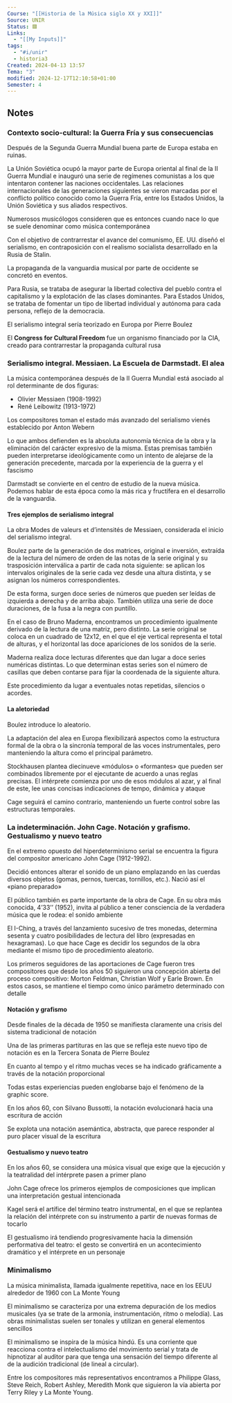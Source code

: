 ```yaml
---
Course: "[[Historia de la Música siglo XX y XXI]]"
Source: UNIR
Status: 🟥
Links:
  - "[[My Inputs]]"
tags:
  - "#i/unir"
  - historia3
Created: 2024-04-13 13:57
Tema: "3"
modified: 2024-12-17T12:10:58+01:00
Semester: 4
---
```

## Notes

### Contexto socio-cultural: la Guerra Fría y sus consecuencias

Después de la Segunda Guerra Mundial buena parte de Europa estaba en ruinas.

La Unión Soviética ocupó la mayor parte de Europa oriental al final de la II Guerra Mundial e inauguró una serie de regímenes comunistas a los que intentaron contener las naciones occidentales. Las relaciones internacionales de las generaciones siguientes se vieron marcadas por el conflicto político conocido como la Guerra Fría, entre los Estados Unidos, la Unión Soviética y sus aliados respectivos.

Numerosos musicólogos consideren que es entonces cuando nace lo que se suele denominar como música contemporánea

Con el objetivo de contrarrestar el avance del comunismo, EE. UU. diseñó el serialismo, en contraposición con el realismo socialista desarrollado en la Rusia de Stalin.

La propaganda de la vanguardia musical por parte de occidente se concretó en eventos.

Para Rusia, se trataba de asegurar la libertad colectiva del pueblo contra el capitalismo y la explotación de las clases dominantes. Para Estados Unidos, se trataba de fomentar un tipo de libertad individual y autónoma para cada persona, reflejo de la democracia.

El serialismo integral sería teorizado en Europa por Pierre Boulez

El **Congress for Cultural Freedom** fue un organismo financiado por la CIA, creado para contrarrestar la propaganda cultural rusa

### Serialismo integral. Messiaen. La Escuela de Darmstadt. El alea

La música contemporánea después de la II Guerra Mundial está asociado al rol determinante de dos figuras:

- Olivier Messiaen (1908-1992)
- René Leibowitz (1913-1972)

Los compositores toman el estado más avanzado del serialismo vienés establecido por Anton Webern

Lo que ambos defienden es la absoluta autonomía técnica de la obra y la eliminación del carácter expresivo de la misma. Estas premisas también pueden interpretarse ideológicamente como un intento de alejarse de la generación precedente, marcada por la experiencia de la guerra y el fascismo

Darmstadt se convierte en el centro de estudio de la nueva música. Podemos hablar de esta época como la más rica y fructífera en el desarrollo de la vanguardia.

#### Tres ejemplos de serialismo integral

La obra Modes de valeurs et d’intensités de Messiaen, considerada el inicio del serialismo integral.

Boulez parte de la generación de dos matrices, original e inversión, extraída de la lectura del número de orden de las notas de la serie original y su trasposición interválica a partir de cada nota siguiente: se aplican los intervalos originales de la serie cada vez desde una altura distinta, y se asignan los números correspondientes.

De esta forma, surgen doce series de números que pueden ser leídas de izquierda a derecha y de arriba abajo. También utiliza una serie de doce duraciones, de la fusa a la negra con puntillo.

En el caso de Bruno Maderna, encontramos un procedimiento igualmente derivado de la lectura de una matriz, pero distinto. La serie original se coloca en un cuadrado de 12x12, en el que el eje vertical representa el total de alturas, y el horizontal las doce apariciones de los sonidos de la serie.

Maderna realiza doce lecturas diferentes que dan lugar a doce series numéricas distintas. Lo que determinan estas series son el número de casillas que deben contarse para fijar la coordenada de la siguiente altura. 

Este procedimiento da lugar a eventuales notas repetidas, silencios o acordes.

#### La aletoriedad

Boulez introduce lo aleatorio.

La adaptación del alea en Europa flexibilizará aspectos como la estructura formal de la obra o la sincronía temporal de las voces instrumentales, pero manteniendo la altura como el principal parámetro.

Stockhausen plantea diecinueve «módulos» o «formantes» que pueden ser combinados libremente por el ejecutante de acuerdo a unas reglas precisas. El intérprete comienza por uno de esos módulos al azar, y al final de este, lee unas concisas indicaciones de tempo, dinámica y ataque

Cage seguirá el camino contrario, manteniendo un fuerte control sobre las estructuras temporales.

### La indeterminación. John Cage. Notación y grafismo. Gestualismo y nuevo teatro

En el extremo opuesto del hiperdeterminismo serial se encuentra la figura del compositor americano John Cage (1912-1992).

Decidió entonces alterar el sonido de un piano emplazando en las cuerdas diversos objetos (gomas, pernos, tuercas, tornillos, etc.). Nació así el «piano preparado»

El público también es parte importante de la obra de Cage. En su obra más conocida, 4’33’’ (1952), invita al público a tener consciencia de la verdadera música que le rodea: el sonido ambiente

El I-Ching, a través del lanzamiento sucesivo de tres monedas, determina sesenta y cuatro posibilidades de lectura del libro (expresadas en hexagramas). Lo que hace Cage es decidir los segundos de la obra mediante el mismo tipo de procedimiento aleatorio.

Los primeros seguidores de las aportaciones de Cage fueron tres compositores que desde los años 50 siguieron una concepción abierta del proceso compositivo: Morton Feldman, Christian Wolf y Earle Brown. En estos casos, se mantiene el tiempo como único parámetro determinado con detalle

#### Notación y grafismo

Desde finales de la década de 1950 se manifiesta claramente una crisis del sistema tradicional de notación

Una de las primeras partituras en las que se refleja este nuevo tipo de notación es en la Tercera Sonata de Pierre Boulez

En cuanto al tempo y el ritmo muchas veces se ha indicado gráficamente a través de la notación proporcional

Todas estas experiencias pueden englobarse bajo el fenómeno de la graphic score.

En los años 60, con Silvano Bussotti, la notación evolucionará hacia una escritura de acción

Se explota una notación asemántica, abstracta, que parece responder al puro placer visual de la escritura

#### Gestualismo y nuevo teatro

En los años 60, se considera una música visual que exige que la ejecución y la teatralidad del intérprete pasen a primer plano

John Cage ofrece los primeros ejemplos de composiciones que implican una interpretación gestual intencionada

Kagel será el artífice del término teatro instrumental, en el que se replantea la relación del intérprete con su instrumento a partir de nuevas formas de tocarlo

El gestualismo irá tendiendo progresivamente hacia la dimensión performativa del teatro: el gesto se convertirá en un acontecimiento dramático y el intérprete en un personaje

### Minimalismo

La música minimalista, llamada igualmente repetitiva, nace en los EEUU alrededor de 1960 con La Monte Young

El minimalismo se caracteriza por una extrema depuración de los medios musicales (ya se trate de la armonía, instrumentación, ritmo o melodía). Las obras minimalistas suelen ser tonales y utilizan en general elementos sencillos

El minimalismo se inspira de la música hindú. Es una corriente que reacciona contra el intelectualismo del movimiento serial y trata de hipnotizar al auditor para que tenga una sensación del tiempo diferente al de la audición tradicional (de lineal a circular).

Entre los compositores más representativos encontramos a Philippe Glass, Steve Reich, Robert Ashley, Meredith Monk que siguieron la vía abierta por Terry Riley y La Monte Young.

